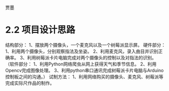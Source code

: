 贾墨


# 2.2	项目设计思路


结构部分：
1、摆放两个摄像头，一个麦克风以及一个树莓派显示屏。
硬件部分：
1、利用两个摄像头，分别观察指法及坐姿。
2、利用麦克风，录入曲目并识别正确率。
3、利用树莓派卡片电脑完成对两个摄像头的控制以及对指法的识别。
（软件部分：
1、利用Python网络爬虫从网上获得天气和季节信息。
2、利用Opencv完成图像处理。
3、利用python串口通讯完成树莓派卡片电脑与Arduino控制板之间的沟通。）
试制方法：
1、利用网络购买的摄像头、麦克风、树莓派等完成实际尺作品的制作。


![]()
